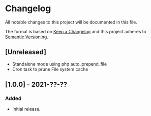 # Changelog
All notable changes to this project will be documented in this file.

The format is based on [Keep a Changelog](http://keepachangelog.com/en/1.0.0/)
and this project adheres to [Semantic Versioning](http://semver.org/spec/v2.0.0.html).

## [Unreleased]

- Standalone mode using php auto_prepend_file
- Cron task to prune File system cache

## [1.0.0] - 2021-??-??

### Added
- Initial release.

